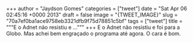 
+++
author = "Jaydson Gomes"
categories = ["tweet"]
date = "Sat Apr 06 02:45:16 +0000 2013"
draft = false
image = "{TWEET_IMAGE}"
slug = "70a7ef0ba1ace9758eb3321dfb9f75d78851c5bf"
tags = ["tweet"]
title = """E o Adnet não resistiu e ..."""
+++
E o Adnet não resistiu e foi para a Globo. Mas achei bem engraçado o programa até agora. O cara é bom.
